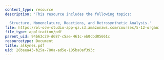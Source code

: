 ```yaml
---
content_type: resource
description: 'This resource includes the following topics:

  Structure, Nomenclature, Reactions, and Retrosynthetic Analysis.'
file: https://ol-ocw-studio-app-qa.s3.amazonaws.com/courses/5-12-organic-chemistry-i-spring-2005/26baea43b25a780aad5e185ba0af393c_alkynes.pdf
file_type: application/pdf
parent_uid: 94b63c29-d687-c5ae-461c-eb0cbd05661c
resourcetype: Document
title: alkynes.pdf
uid: 26baea43-b25a-780a-ad5e-185ba0af393c
---
```

